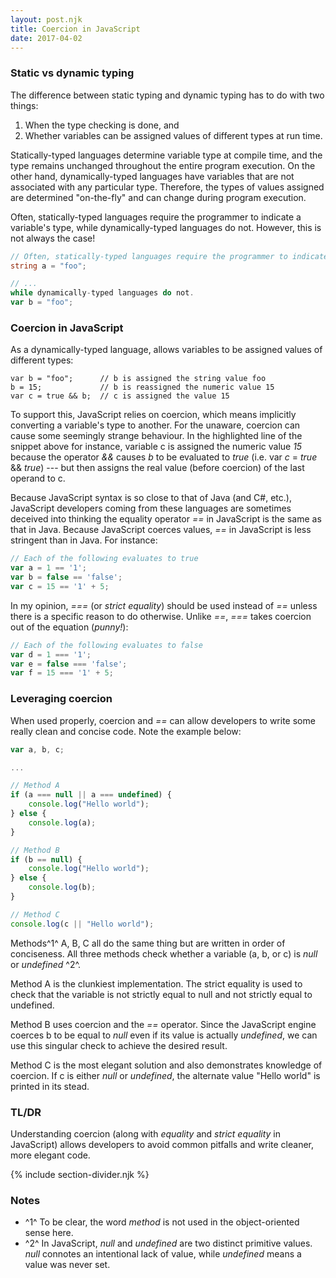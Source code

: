 ```yaml
---
layout: post.njk
title: Coercion in JavaScript
date: 2017-04-02
---
```


### Static vs dynamic typing

The difference between static typing and dynamic typing has to do with two things:

1.  When the type checking is done, and
2.  Whether variables can be assigned values of different types at run time.

Statically-typed languages determine variable type at compile time, and the type remains unchanged throughout the entire program execution.
On the other hand, dynamically-typed languages have variables that are not associated with any particular type.
Therefore, the types of values assigned are determined "on-the-fly" and can change during program execution.

Often, statically-typed languages require the programmer to indicate a variable's type, while dynamically-typed languages do not.
However, this is not always the case!

```csharp
// Often, statically-typed languages require the programmer to indicate a variable's type...
string a = "foo";
```

```javascript
// ...
while dynamically-typed languages do not.
var b = "foo";
```

### Coercion in JavaScript

As a dynamically-typed language, allows variables to be assigned values of different types:

```javascript/2
var b = "foo";      // b is assigned the string value foo
b = 15;             // b is reassigned the numeric value 15
var c = true && b;  // c is assigned the value 15
```

To support this, JavaScript relies on coercion, which means implicitly converting a variable's type to another.
For the unaware, coercion can cause some seemingly strange behaviour.
In the highlighted line of the snippet above for instance, variable c is assigned the numeric value *15* because the operator *&&* causes *b* to be evaluated to *true* (i.e. var *c* = *true* && *true*) --- but then assigns the real value (before coercion) of the last operand to c.

Because JavaScript syntax is so close to that of Java (and C#, etc.), JavaScript developers coming from these languages are sometimes deceived into thinking the equality operator *==* in JavaScript is the same as that in Java.
Because JavaScript coerces values, *==* in JavaScript is less stringent than in Java.
For instance:

```javascript
// Each of the following evaluates to true
var a = 1 == '1';
var b = false == 'false';
var c = 15 == '1' + 5;
```

In my opinion, *===* (or *strict equality*) should be used instead of *==* unless there is a specific reason to do otherwise.
Unlike *==*, *===* takes coercion out of the equation (*punny!*):

```javascript
// Each of the following evaluates to false
var d = 1 === '1';
var e = false === 'false';
var f = 15 === '1' + 5;
```

### Leveraging coercion

When used properly, coercion and *==* can allow developers to write some really clean and concise code.
Note the example below:

```javascript
var a, b, c;

...

// Method A
if (a === null || a === undefined) {
    console.log("Hello world");
} else {
    console.log(a);
}

// Method B
if (b == null) {
    console.log("Hello world");
} else {
    console.log(b);
}

// Method C
console.log(c || "Hello world");
```

Methods^1^ A, B, C all do the same thing but are written in order of conciseness.
All three methods check whether a variable (a, b, or c) is *null* or *undefined* ^2^.

Method A is the clunkiest implementation.
The strict equality is used to check that the variable is not strictly equal to null and not strictly equal to undefined.

Method B uses coercion and the *==* operator.
Since the JavaScript engine coerces b to be equal to *null* even if its value is actually *undefined*, we can use this singular check to achieve the desired result.

Method C is the most elegant solution and also demonstrates knowledge of coercion.
If c is either *null* or *undefined*, the alternate value "Hello world" is printed in its stead.

### TL/DR

Understanding coercion (along with *equality* and *strict equality* in JavaScript) allows developers to avoid common pitfalls and write cleaner, more elegant code.

{% include section-divider.njk %}

### Notes

-   ^1^ To be clear, the word *method* is not used in the object-oriented sense here.
-   ^2^ In JavaScript, *null* and *undefined* are two distinct primitive values.
    *null* connotes an intentional lack of value, while *undefined* means a value was never set.
